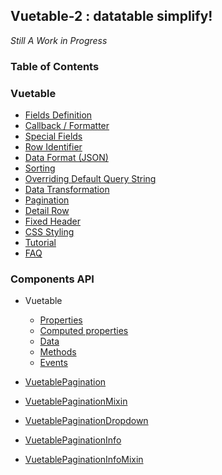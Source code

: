 ## Vuetable-2 : datatable simplify!

_Still A Work in Progress_

### Table of Contents

### Vuetable
- [Fields Definition](Fields-Definition)
- [Callback / Formatter](Callbacks)
- [Special Fields](Special-Fields)
- [Row Identifier](Row-Identifier)
- [Data Format (JSON)](Data-Format-(JSON))
- [Sorting](Sorting)
- [Overriding Default Query String](Overriding-Default-Query-String)
- [Data Transformation](Data-Transformation)
- [Pagination](Pagination)
- [Detail Row](Detail-Row)
- [Fixed Header](Fixed-Header)
- [CSS Styling](CSS-Styling)
- [Tutorial](https://github.com/ratiw/vuetable-2-tutorial/blob/master/doc/README.md)
- [FAQ](FAQ)

### Components API
- Vuetable
    + [Properties](Vuetable-Properties)
    + [Computed properties](Vuetable-Computed)
    + [Data](Vuetable-Data)
    + [Methods](Vuetable-Methods)
    + [Events](Vuetable-Events)

- [VuetablePagination](VuetablePagination)

- [VuetablePaginationMixin](VuetablePaginationMixin)

- [VuetablePaginationDropdown](VuetablePaginationDropdown)

- [VuetablePaginationInfo](VuetablePaginationInfo)

- [VuetablePaginationInfoMixin](VuetablePaginationInfoMixin)
